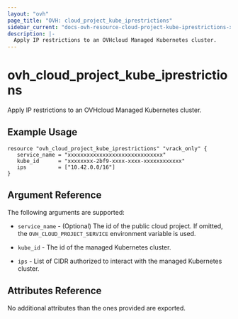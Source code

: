 ```yaml
---
layout: "ovh"
page_title: "OVH: cloud_project_kube_iprestrictions"
sidebar_current: "docs-ovh-resource-cloud-project-kube-iprestrictions-x"
description: |-
  Apply IP restrictions to an OVHcloud Managed Kubernetes cluster.
---
```


# ovh_cloud_project_kube_iprestrictions

Apply IP restrictions to an OVHcloud Managed Kubernetes cluster.

## Example Usage

```hcl
resource "ovh_cloud_project_kube_iprestrictions" "vrack_only" {
   service_name = "xxxxxxxxxxxxxxxxxxxxxxxxxxxxxx"
   kube_id      = "xxxxxxxx-2bf9-xxxx-xxxx-xxxxxxxxxxxx"
   ips          = ["10.42.0.0/16"]
}
```

## Argument Reference

The following arguments are supported:

* `service_name` - (Optional) The id of the public cloud project. If omitted,
    the `OVH_CLOUD_PROJECT_SERVICE` environment variable is used.

* `kube_id` - The id of the managed Kubernetes cluster.

* `ips` - List of CIDR authorized to interact with the managed Kubernetes cluster.

## Attributes Reference

No additional attributes than the ones provided are exported.
